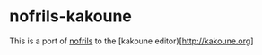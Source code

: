 # nofrils-kakoune
This is a port of [nofrils](https://github.com/robertmeta/nofrils) to the [kakoune editor)[http://kakoune.org]
